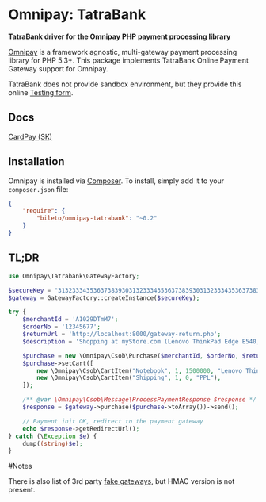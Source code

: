 # Omnipay: TatraBank

**TatraBank driver for the Omnipay PHP payment processing library**

[Omnipay](https://github.com/thephpleague/omnipay) is a framework agnostic, multi-gateway payment
processing library for PHP 5.3+. This package implements TatraBank Online Payment Gateway support for Omnipay.

TatraBank does not provide sandbox environment, but they provide this online [Testing form](https://moja.tatrabanka.sk/cgi-bin/e-commerce/start/example).

## Docs
[CardPay (SK)](http://www.tatrabanka.sk/cardpay/CardPay_technicka_prirucka_HMAC.pdf)

## Installation

Omnipay is installed via [Composer](http://getcomposer.org/). To install, simply add it
to your `composer.json` file:

```json
{
    "require": {
        "bileto/omnipay-tatrabank": "~0.2"
    }
}
```
## TL;DR
```php
use Omnipay\Tatrabank\GatewayFactory;

$secureKey = "3132333435363738393031323334353637383930313233343536373839303132";
$gateway = GatewayFactory::createInstance($secureKey);

try {
    $merchantId = 'A1029DTmM7';
    $orderNo = '12345677';
    $returnUrl = 'http://localhost:8000/gateway-return.php';
    $description = 'Shopping at myStore.com (Lenovo ThinkPad Edge E540, Shipping with PPL)';

    $purchase = new \Omnipay\Csob\Purchase($merchantId, $orderNo, $returnUrl, $description);
    $purchase->setCart([
        new \Omnipay\Csob\CartItem("Notebook", 1, 1500000, "Lenovo ThinkPad Edge E540..."),
        new \Omnipay\Csob\CartItem("Shipping", 1, 0, "PPL"),
    ]);

    /** @var \Omnipay\Csob\Message\ProcessPaymentResponse $response */
    $response = $gateway->purchase($purchase->toArray())->send();

    // Payment init OK, redirect to the payment gateway
    echo $response->getRedirectUrl();
} catch (\Exception $e) {
    dump((string)$e);
}
```

#Notes

There is also list of 3rd party [fake gateways](http://epaymentsimulator.monogram.sk/), but HMAC version is not present.
